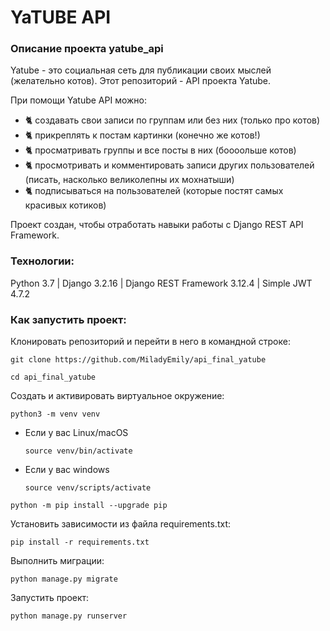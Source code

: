 # YaTUBE API

### Описание проекта yatube_api

Yatube - это социальная сеть для публикации своих мыслей (желательно котов). Этот репозиторий - API проекта Yatube.

При помощи Yatube API можно:
* 🐈 создавать свои записи по группам или без них (только про котов)
* 🐈 прикреплять к постам картинки (конечно же котов!)
* 🐈 просматривать группы и все посты в них (боооольше котов)
* 🐈 просмотривать и комментировать записи других пользователей (писать, насколько великолепны их мохнатыши)
* 🐈 подписываться на пользователей (которые постят самых красивых котиков)

Проект создан, чтобы отработать навыки работы с Django REST API Framework.

### Технологии:

Python 3.7 | Django 3.2.16 | Django REST Framework 3.12.4 | Simple JWT 4.7.2


### Как запустить проект:

Клонировать репозиторий и перейти в него в командной строке:

```
git clone https://github.com/MiladyEmily/api_final_yatube
```

```
cd api_final_yatube
```

Cоздать и активировать виртуальное окружение:

```
python3 -m venv venv
```

* Если у вас Linux/macOS

    ```
    source venv/bin/activate
    ```

* Если у вас windows

    ```
    source venv/scripts/activate
    ```

```
python -m pip install --upgrade pip
```

Установить зависимости из файла requirements.txt:

```
pip install -r requirements.txt
```

Выполнить миграции:

```
python manage.py migrate
```

Запустить проект:

```
python manage.py runserver
```
